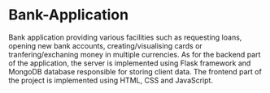 # Bank-Application
Bank application providing various facilities such as requesting loans, opening new bank accounts, creating/visualising cards or tranfering/exchaning money in multiple currencies.
As for the backend part of the application, the server is implemented using Flask framework and MongoDB database responsible for storing client data. The frontend part of the project is implemented using HTML, CSS and JavaScript.
